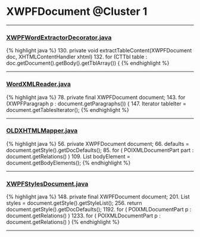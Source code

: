# XWPFDocument @Cluster 1

***

### [XWPFWordExtractorDecorator.java](https://searchcode.com/codesearch/view/111785573/)
{% highlight java %}
130. private void extractTableContent(XWPFDocument doc, XHTMLContentHandler xhtml)
132.     for (CTTbl table : doc.getDocument().getBody().getTblArray()) {
{% endhighlight %}

***

### [WordXMLReader.java](https://searchcode.com/codesearch/view/46076962/)
{% highlight java %}
78. private final XWPFDocument document;
143.     for (XWPFParagraph p : document.getParagraphs()) {
147.     Iterator<XWPFTable> tableIter = document.getTablesIterator();
{% endhighlight %}

***

### [OLDXHTMLMapper.java](https://searchcode.com/codesearch/view/12208721/)
{% highlight java %}
56. private XWPFDocument document;
66.         defaults = document.getStyle().getDocDefaults();
85.     for ( POIXMLDocumentPart part : document.getRelations() )
109.         List<IBodyElement> bodyElement = document.getBodyElements();
{% endhighlight %}

***

### [XWPFStylesDocument.java](https://searchcode.com/codesearch/view/96672666/)
{% highlight java %}
148. private final XWPFDocument document;
201.     List<CTStyle> styles = document.getStyle().getStyleList();
256.         return document.getStyle().getDocDefaults();
1192.     for ( POIXMLDocumentPart p : document.getRelations() )
1233.         for ( POIXMLDocumentPart p : document.getRelations() )
{% endhighlight %}

***

